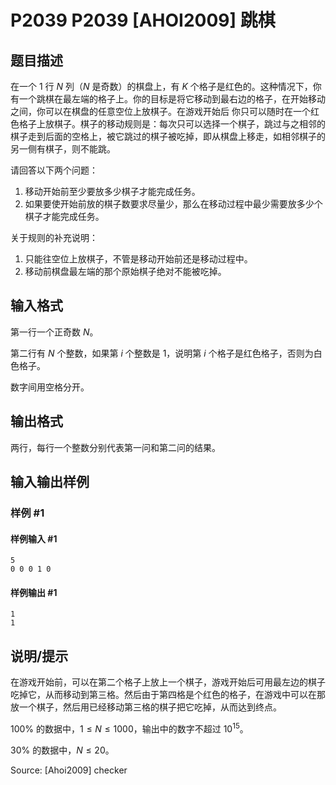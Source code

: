 # P2039 P2039 [AHOI2009] 跳棋

## 题目描述

在一个 $1$ 行 $N$ 列（$N$ 是奇数）的棋盘上，有 $K$ 个格子是红色的。这种情况下，你有一个跳棋在最左端的格子上。你的目标是将它移动到最右边的格子，在开始移动之间，你可以在棋盘的任意空位上放棋子。在游戏开始后 你只可以随时在一个红色格子上放棋子。棋子的移动规则是：每次只可以选择一个棋子，跳过与之相邻的棋子走到后面的空格上，被它跳过的棋子被吃掉，即从棋盘上移走，如相邻棋子的另一侧有棋子，则不能跳。


请回答以下两个问题：

1. 移动开始前至少要放多少棋子才能完成任务。
2. 如果要使开始前放的棋子数要求尽量少，那么在移动过程中最少需要放多少个棋子才能完成任务。


关于规则的补充说明：

1. 只能往空位上放棋子，不管是移动开始前还是移动过程中。
2. 移动前棋盘最左端的那个原始棋子绝对不能被吃掉。

## 输入格式

第一行一个正奇数 $N$。

第二行有 $N$ 个整数，如果第 $i$ 个整数是 $1$，说明第 $i$ 个格子是红色格子，否则为白色格子。

数字间用空格分开。

## 输出格式

两行，每行一个整数分别代表第一问和第二问的结果。

## 输入输出样例

### 样例 #1

#### 样例输入 #1

```
5
0 0 0 1 0
```

#### 样例输出 #1

```
1
1
```

## 说明/提示

在游戏开始前，可以在第二个格子上放上一个棋子，游戏开始后可用最左边的棋子吃掉它，从而移动到第三格。然后由于第四格是个红色的格子，在游戏中可以在那放一个棋子，然后用已经移动第三格的棋子把它吃掉，从而达到终点。

$100\%$ 的数据中，$1\le N\le  1000$，输出中的数字不超过 $10^ {15}$。

$30\%$ 的数据中，$N\le 20$。


Source: [Ahoi2009] checker
